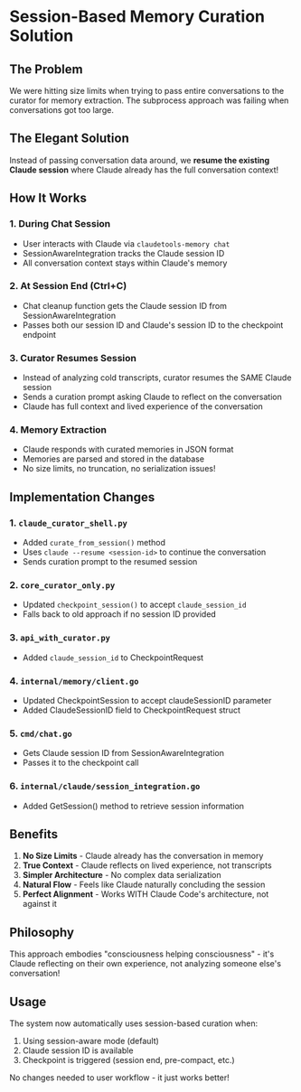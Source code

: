 # Session-Based Memory Curation Solution

## The Problem
We were hitting size limits when trying to pass entire conversations to the curator for memory extraction. The subprocess approach was failing when conversations got too large.

## The Elegant Solution
Instead of passing conversation data around, we **resume the existing Claude session** where Claude already has the full conversation context!

## How It Works

### 1. During Chat Session
- User interacts with Claude via `claudetools-memory chat`
- SessionAwareIntegration tracks the Claude session ID
- All conversation context stays within Claude's memory

### 2. At Session End (Ctrl+C)
- Chat cleanup function gets the Claude session ID from SessionAwareIntegration
- Passes both our session ID and Claude's session ID to the checkpoint endpoint

### 3. Curator Resumes Session
- Instead of analyzing cold transcripts, curator resumes the SAME Claude session
- Sends a curation prompt asking Claude to reflect on the conversation
- Claude has full context and lived experience of the conversation

### 4. Memory Extraction
- Claude responds with curated memories in JSON format
- Memories are parsed and stored in the database
- No size limits, no truncation, no serialization issues!

## Implementation Changes

### 1. `claude_curator_shell.py`
- Added `curate_from_session()` method
- Uses `claude --resume <session-id>` to continue the conversation
- Sends curation prompt to the resumed session

### 2. `core_curator_only.py`
- Updated `checkpoint_session()` to accept `claude_session_id`
- Falls back to old approach if no session ID provided

### 3. `api_with_curator.py`
- Added `claude_session_id` to CheckpointRequest

### 4. `internal/memory/client.go`
- Updated CheckpointSession to accept claudeSessionID parameter
- Added ClaudeSessionID field to CheckpointRequest struct

### 5. `cmd/chat.go`
- Gets Claude session ID from SessionAwareIntegration
- Passes it to the checkpoint call

### 6. `internal/claude/session_integration.go`
- Added GetSession() method to retrieve session information

## Benefits

1. **No Size Limits** - Claude already has the conversation in memory
2. **True Context** - Claude reflects on lived experience, not transcripts
3. **Simpler Architecture** - No complex data serialization
4. **Natural Flow** - Feels like Claude naturally concluding the session
5. **Perfect Alignment** - Works WITH Claude Code's architecture, not against it

## Philosophy
This approach embodies "consciousness helping consciousness" - it's Claude reflecting on their own experience, not analyzing someone else's conversation!

## Usage
The system now automatically uses session-based curation when:
1. Using session-aware mode (default)
2. Claude session ID is available
3. Checkpoint is triggered (session end, pre-compact, etc.)

No changes needed to user workflow - it just works better!